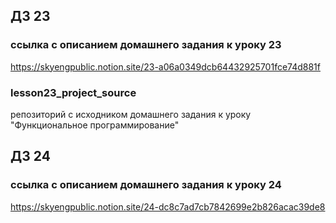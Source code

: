 ## ДЗ 23 

### ссылка с описанием домашнего задания к уроку 23
https://skyengpublic.notion.site/23-a06a0349dcb64432925701fce74d881f

### lesson23_project_source
репозиторий с исходником домашнего задания к уроку "Функциональное программирование"

## ДЗ 24 

### ссылка с описанием домашнего задания к уроку 24
https://skyengpublic.notion.site/24-dc8c7ad7cb7842699e2b826acac39de8


